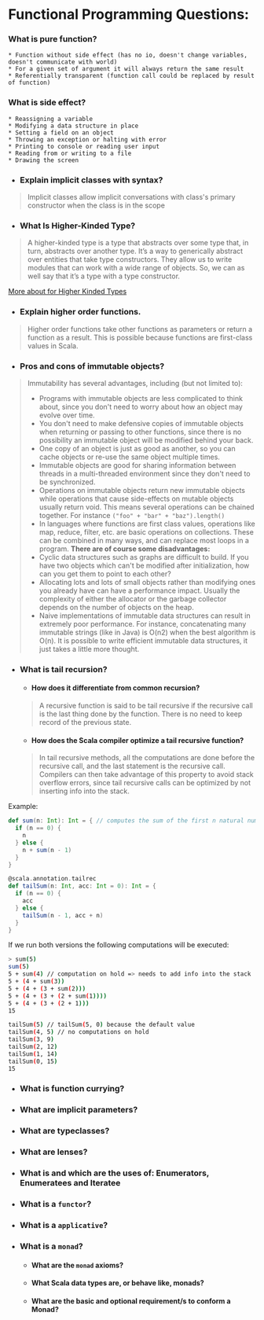 # Functional Programming Questions:

### What is pure function?

    * Function without side effect (has no io, doesn't change variables, doesn't communicate with world)
    * For a given set of argument it will always return the same result
    * Referentially transparent (function call could be replaced by result of function)

### What is side effect?

    * Reassigning a variable
    * Modifying a data structure in place
    * Setting a field on an object
    * Throwing an exception or halting with error
    * Printing to console or reading user input
    * Reading from or writing to a file
    * Drawing the screen

* ### Explain implicit classes with syntax?

> Implicit classes allow implicit conversations with class's primary constructor when the class is in the scope

* ### What Is Higher-Kinded Type?

> A higher-kinded type is a type that abstracts over some type that, in turn, abstracts over another type. It’s a way to generically abstract over entities that take type constructors. They allow us to write modules that can work with a wide range of objects. So, we can as well say that it’s a type with a type constructor.

[More about for Higher Kinded Types](help/hkt.md)

* ### Explain higher order functions.

> Higher order functions take other functions as parameters or return a function as a result. This is possible because functions are first-class values in Scala.

* ### Pros and cons of immutable objects?

> Immutability has several advantages, including (but not limited to):
> - Programs with immutable objects are less complicated to think about, since you don't need to worry about how an object may evolve over time.
> - You don't need to make defensive copies of immutable objects when returning or passing to other functions, since there is no possibility an immutable object will be modified behind your back.
> - One copy of an object is just as good as another, so you can cache objects or re-use the same object multiple times.
> - Immutable objects are good for sharing information between threads in a multi-threaded environment since they don't need to be synchronized.
> - Operations on immutable objects return new immutable objects while operations that cause side-effects on mutable objects usually return void. This means several operations can be chained together. For instance ```("foo" + "bar" + "baz").length()```
> - In languages where functions are first class values, operations like map, reduce, filter, etc. are basic operations on collections. These can be combined in many ways, and can replace most loops in a program.
> **There are of course some disadvantages:**
> - Cyclic data structures such as graphs are difficult to build. If you have two objects which can't be modified after initialization, how can you get them to point to each other?
> - Allocating lots and lots of small objects rather than modifying ones you already have can have a performance impact. Usually the complexity of either the allocator or the garbage collector depends on the number of objects on the heap.
> - Naive implementations of immutable data structures can result in extremely poor performance. For instance, concatenating many immutable strings (like in Java) is O(n2) when the best algorithm is O(n). It is possible to write efficient immutable data structures, it just takes a little more thought.

* ### What is tail recursion?
    * #### How does it differentiate from common recursion?
  > A recursive function is said to be tail recursive if the recursive call is the last thing done by the function. There is no need to keep record of the previous state.
    * #### How does the Scala compiler optimize a tail recursive function?
  > In tail recursive methods, all the computations are done before the recursive call, and the last statement is the recursive call. Compilers can then take advantage of this property to avoid stack overflow errors, since tail recursive calls can be optimized by not inserting info into the stack.

Example:

```scala
def sum(n: Int): Int = { // computes the sum of the first n natural numbers
  if (n == 0) {
    n
  } else {
    n + sum(n - 1)
  }
}

@scala.annotation.tailrec
def tailSum(n: Int, acc: Int = 0): Int = {
  if (n == 0) {
    acc
  } else {
    tailSum(n - 1, acc + n)
  }
}
```

If we run both versions the following computations will be executed:

```bash
> sum(5)
sum(5)
5 + sum(4) // computation on hold => needs to add info into the stack
5 + (4 + sum(3))
5 + (4 + (3 + sum(2)))
5 + (4 + (3 + (2 + sum(1))))
5 + (4 + (3 + (2 + 1)))
15

tailSum(5) // tailSum(5, 0) because the default value
tailSum(4, 5) // no computations on hold
tailSum(3, 9)
tailSum(2, 12)
tailSum(1, 14)
tailSum(0, 15)
15
```

* ### What is function currying?
* ### What are implicit parameters?
* ### What are typeclasses?
* ### What are lenses?
* ### What is and which are the uses of: Enumerators, Enumeratees and Iteratee
* ### What is a `functor`?
* ### What is a `applicative`?
* ### What is a `monad`?
    * #### What are the `monad` axioms?
    * #### What Scala data types are, or behave like, monads?
    * #### What are the basic and optional requirement/s to conform a Monad?
